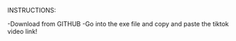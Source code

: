 INSTRUCTIONS:

-Download from GITHUB
-Go into the exe file and copy and paste the tiktok video link!


